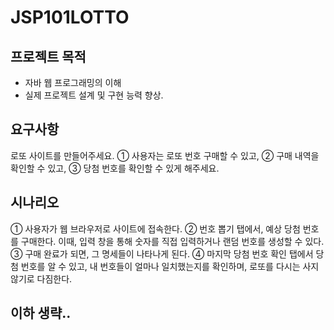 # JSP101LOTTO

## 프로젝트 목적
- 자바 웹 프로그래밍의 이해
- 실제 프로젝트 설계 및 구현 능력 향상.

## 요구사항
로또 사이트를 만들어주세요. ① 사용자는 로또 번호 구매할 수 있고, ② 구매 내역을 확인할 수 있고, ③ 당첨 번호를 확인할 수 있게 해주세요.

## 시나리오
① 사용자가 웹 브라우저로 사이트에 접속한다. ② 번호 뽑기 탭에서, 예상 당첨 번호를 구매한다. 이때, 입력 창을 통해 숫자를 직접 입력하거나 랜덤 번호를 생성할 수 있다. ③ 구매 완료가 되면, 그 명세들이 나타나게 된다. ④ 마지막 당첨 번호 확인 탭에서 당첨 번호를 알 수 있고, 내 번호들이 얼마나 일치했는지를 확인하며, 로또를 다시는 사지 않기로 다짐한다.

## 이하 생략..
